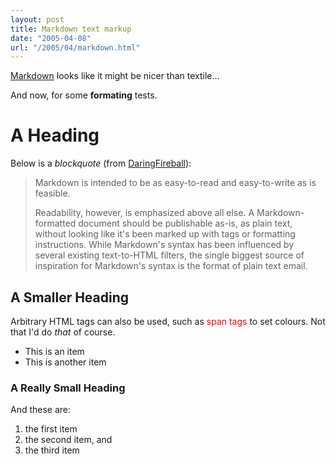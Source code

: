 ```yaml
---
layout: post
title: Markdown text markup
date: "2005-04-08"
url: "/2005/04/markdown.html"
---
```


[Markdown][1] looks like it
might be nicer than textile...

[1]: http://daringfireball.net/projects/markdown/ "DaringFireball Markdown"

And now, for some **formating** tests.

A Heading
=========

Below is a _blockquote_ (from [DaringFireball][1]):

> Markdown is intended to be as easy-to-read and easy-to-write as is feasible.
>
> Readability, however, is emphasized above all else. A
> Markdown-formatted document should be publishable as-is, as plain
> text, without looking like it's been marked up with tags or
> formatting instructions. While Markdown's syntax has been influenced
> by several existing text-to-HTML filters, the single biggest source
> of inspiration for Markdown's syntax is the format of plain text
> email.

A Smaller Heading
-----------------

Arbitrary HTML tags can also be used, such as <span style="color:red">span
tags</span> to set colours. Not that I'd do *that* of course.

 * This is an item
 * This is another item

### A Really Small Heading

And these are:

1. the first item
2. the second item, and
3. the third item

